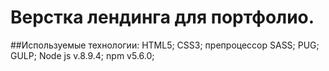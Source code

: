 # Верстка лендинга для портфолио.
##Используемые технологии:
HTML5;
CSS3;
препроцессор SASS;
PUG;
GULP;
Node js v.8.9.4;
npm v5.6.0;